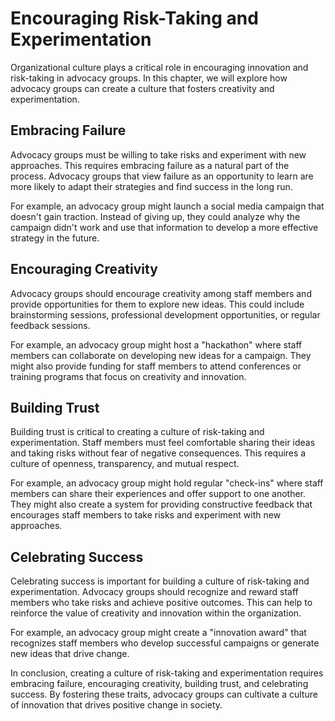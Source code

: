 # Encouraging Risk-Taking and Experimentation

Organizational culture plays a critical role in encouraging innovation and risk-taking in advocacy groups. In this chapter, we will explore how advocacy groups can create a culture that fosters creativity and experimentation.

Embracing Failure
-----------------

Advocacy groups must be willing to take risks and experiment with new approaches. This requires embracing failure as a natural part of the process. Advocacy groups that view failure as an opportunity to learn are more likely to adapt their strategies and find success in the long run.

For example, an advocacy group might launch a social media campaign that doesn't gain traction. Instead of giving up, they could analyze why the campaign didn't work and use that information to develop a more effective strategy in the future.

Encouraging Creativity
----------------------

Advocacy groups should encourage creativity among staff members and provide opportunities for them to explore new ideas. This could include brainstorming sessions, professional development opportunities, or regular feedback sessions.

For example, an advocacy group might host a "hackathon" where staff members can collaborate on developing new ideas for a campaign. They might also provide funding for staff members to attend conferences or training programs that focus on creativity and innovation.

Building Trust
--------------

Building trust is critical to creating a culture of risk-taking and experimentation. Staff members must feel comfortable sharing their ideas and taking risks without fear of negative consequences. This requires a culture of openness, transparency, and mutual respect.

For example, an advocacy group might hold regular "check-ins" where staff members can share their experiences and offer support to one another. They might also create a system for providing constructive feedback that encourages staff members to take risks and experiment with new approaches.

Celebrating Success
-------------------

Celebrating success is important for building a culture of risk-taking and experimentation. Advocacy groups should recognize and reward staff members who take risks and achieve positive outcomes. This can help to reinforce the value of creativity and innovation within the organization.

For example, an advocacy group might create a "innovation award" that recognizes staff members who develop successful campaigns or generate new ideas that drive change.

In conclusion, creating a culture of risk-taking and experimentation requires embracing failure, encouraging creativity, building trust, and celebrating success. By fostering these traits, advocacy groups can cultivate a culture of innovation that drives positive change in society.
